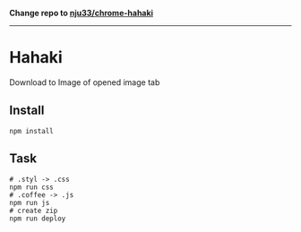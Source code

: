 **Change repo to [nju33/chrome-hahaki](https://github.com/nju33/chrome-hahaki)**

---

# Hahaki

Download to Image of opened image tab

## Install

```
npm install
```

## Task
```
# .styl -> .css
npm run css
# .coffee -> .js
npm run js
# create zip
npm run deploy
```
